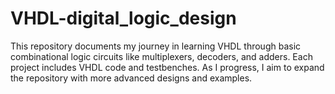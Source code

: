 # VHDL-digital_logic_design
This repository documents my journey in learning VHDL through basic combinational logic circuits like multiplexers, decoders, and adders. Each project includes VHDL code and testbenches. As I progress, I aim to expand the repository with more advanced designs and examples.
